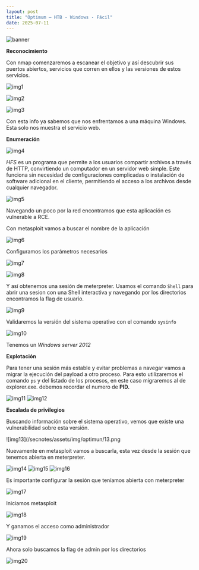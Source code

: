 ```yaml
---
layout: post
title: "Optimum – HTB - Windows - Fácil"
date: 2025-07-11
---
```

![banner](/secnotes/assets/img/optimun/banner.png)


**Reconocimiento**

Con nmap comenzaremos a escanear el objetivo y así
descubrir sus puertos abiertos, servicios que corren en
ellos y las versiones de estos servicios.

![img1](/secnotes/assets/img/optimun/1.png)

 ![img2](/secnotes/assets/img/optimun/2.png)

 ![img3](/secnotes/assets/img/optimun/3.png)
 
Con esta info ya sabemos que nos enfrentamos a una máquina Windows. Esta solo nos muestra el servicio web. 

**Enumeración**

![img4](/secnotes/assets/img/optimun/4.png)
 
_HFS_ es un programa que permite a los usuarios compartir archivos a través de HTTP, convirtiendo un computador en un servidor web simple. Este funciona sin necesidad de configuraciones complicadas o instalación de software adicional en el cliente, permitiendo el acceso a los archivos desde cualquier navegador.

![img5](/secnotes/assets/img/optimun/5.png)
 
Navegando un poco por la red encontramos que esta aplicación es vulnerable a RCE.

Con metasploit vamos a buscar el nombre de la aplicación 

![img6](/secnotes/assets/img/optimun/6.png)
 
Configuramos los parámetros necesarios

![img7](/secnotes/assets/img/optimun/7.png)

 ![img8](/secnotes/assets/img/optimun/8.png)
 
Y así obtenemos una sesión de meterpreter.
Usamos el comando `Shell` para abrir una sesion con una Shell interactiva y navegando por los directorios encontramos la flag de usuario.

![img9](/secnotes/assets/img/optimun/9.png)
 
Validaremos la versión del sistema operativo con el comando `sysinfo`

![img10](/secnotes/assets/img/optimun/10.png)
 
Tenemos un _Windows server 2012_

**Explotación**

Para tener una sesión más estable y evitar problemas a navegar vamos a migrar la ejecución del payload a otro proceso.
Para esto utilizaremos el comando `ps` y del listado de los procesos, en este caso migraremos al de explorer.exe. debemos recordar el numero de **PID.**

![img11](/secnotes/assets/img/optimun/11.png)
![img12](/secnotes/assets/img/optimun/12.png)
  

**Escalada de privilegios**

Buscando información sobre el sistema operativo, vemos que existe una vulnerabilidad sobre esta versión. 

![img13](/secnotes/assets/img/optimun/13.png
 
Nuevamente en metasploit vamos a buscarla, esta vez desde la sesión que tenemos abierta en meterpreter.
 
 ![img14](/secnotes/assets/img/optimun/14.png)
 ![img15](/secnotes/assets/img/optimun/15.png)
 ![img16](/secnotes/assets/img/optimun/16.png)
 
Es importante configurar la sesión que teníamos abierta con meterpreter

 ![img17](/secnotes/assets/img/optimun/17.png)
 
Iniciamos metasploit

![img18](/secnotes/assets/img/optimun/18.png)
 
Y ganamos el acceso como administrador

![img19](/secnotes/assets/img/optimun/19.png)
 

Ahora solo buscamos la flag de admin por los directorios

![img20](/secnotes/assets/img/optimun/20.png)

 

